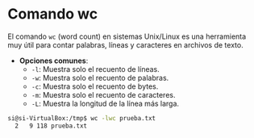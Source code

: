 # Comando wc

El comando `wc` (word count) en sistemas Unix/Linux es una herramienta muy útil para contar palabras, líneas y caracteres en archivos de texto.

- **Opciones comunes**:
  - `-l`: Muestra solo el recuento de líneas.
  - `-w`: Muestra solo el recuento de palabras.
  - `-c`: Muestra solo el recuento de bytes.
  - `-m`: Muestra solo el recuento de caracteres.
  - `-L`: Muestra la longitud de la línea más larga.

```bash
si@si-VirtualBox:/tmp$ wc -lwc prueba.txt
  2   9 118 prueba.txt
```
